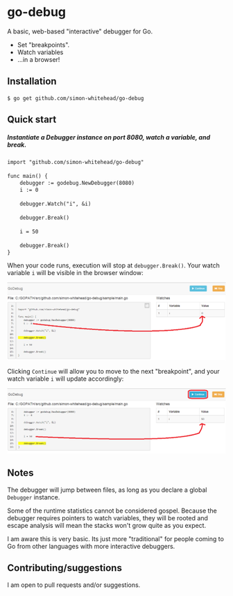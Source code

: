 go-debug
========

A basic, web-based "interactive" debugger for Go.

* Set "breakpoints".
* Watch variables
* ...in a browser!

## Installation

    $ go get github.com/simon-whitehead/go-debug

## Quick start

##### Instantiate a Debugger instance on port 8080, watch a variable, and break.

```
import "github.com/simon-whitehead/go-debug"

func main() {
    debugger := godebug.NewDebugger(8080)
    i := 0
    
    debugger.Watch("i", &i)
    
    debugger.Break()
    
    i = 50
    
    debugger.Break()
}
```

When your code runs, execution will stop at `debugger.Break()`. Your watch variable `i` will be visible in the browser window:

![Breakpoint #1](https://raw.githubusercontent.com/simon-whitehead/go-debug/master/sample/img/breakpoint1.png)

Clicking `Continue` will allow you to move to the next "breakpoint", and your watch variable `i` will update accordingly:

![Breakpoint #2](https://raw.githubusercontent.com/simon-whitehead/go-debug/master/sample/img/breakpoint2.png)

## Notes

The debugger will jump between files, as long as you declare a global `Debugger` instance.

Some of the runtime statistics cannot be considered gospel. Because the debugger requires pointers to watch variables, they will be rooted and escape analysis will mean the stacks won't grow quite as you expect.

I am aware this is very basic. Its just more "traditional" for people coming to Go from other languages with more interactive debuggers.

## Contributing/suggestions

I am open to pull requests and/or suggestions.
